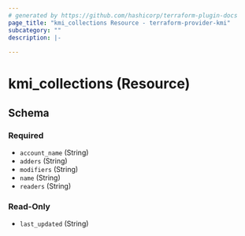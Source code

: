 ```yaml
---
# generated by https://github.com/hashicorp/terraform-plugin-docs
page_title: "kmi_collections Resource - terraform-provider-kmi"
subcategory: ""
description: |-
  
---
```


# kmi_collections (Resource)





<!-- schema generated by tfplugindocs -->
## Schema

### Required

- `account_name` (String)
- `adders` (String)
- `modifiers` (String)
- `name` (String)
- `readers` (String)

### Read-Only

- `last_updated` (String)
